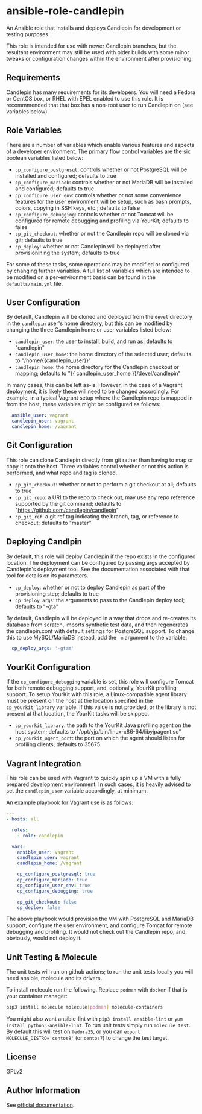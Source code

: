 ansible-role-candlepin
=========

An Ansible role that installs and deploys Candlepin for development or testing purposes.

This role is intended for use with newer Candlepin branches, but the resultant environment may still be used
with older builds with some minor tweaks or configuration changes within the environment after provisioning.

Requirements
------------

Candlepin has many requirements for its developers. You will need a Fedora or CentOS box, or RHEL with EPEL
enabled to use this role. It is recommmended that that box has a non-root user to run Candlepin on (see
variables below).


Role Variables
--------------

There are a number of variables which enable various features and aspects of a developer environment. The
primary flow control variables are the six boolean variables listed below:

- `cp_configure_postgresql`: controls whether or not PostgreSQL will be installed and configured; defaults to
  true
- `cp_configure_mariadb`: controls whether or not MariaDB will be installed and configured; defaults to true
- `cp_configure_user_env`: controls whether or not some convenience features for the user environment will
  be setup, such as bash prompts, colors, copying in SSH keys, etc.; defaults to false
- `cp_configure_debugging`: controls whether or not Tomcat will be configured for remote debugging and
  profiling via YourKit; defaults to false
- `cp_git_checkout`: whether or not the Candlepin repo will be cloned via git; defaults to true
- `cp_deploy`: whether or not Candlepin will be deployed after provisionining the system; defaults to true

For some of these tasks, some operations may be modified or configured by changing further variables. A full
list of variables which are intended to be modified on a per-environment basis can be found in the
`defaults/main.yml` file.

User Configuration
------------------

By default, Candlepin will be cloned and deployed from the `devel` directory in the `candlepin` user's home
directory, but this can be modified by changing the three Candlepin home or user variables listed below:

- `candlepin_user`: the user to install, build, and run as; defaults to "candlepin"
- `candlepin_user_home`: the home directory of the selected user; defaults to "/home/{{candlepin_user}}"
- `candlepin_home`: the home directory for the Candlepin checkout or mapping; defaults to
  "{{ candlepin_user_home }}/devel/candlepin"

In many cases, this can be left as-is. However, in the case of a Vagrant deployment, it is likely these will
need to be changed accordingly. For example, in a typical Vagrant setup where the Candlepin repo is mapped in
from the host, these variables might be configured as follows:

```yaml
  ansible_user: vagrant
  candlepin_user: vagrant
  candlepin_home: /vagrant
```

Git Configuration
-----------------

This role can clone Candlepin directly from git rather than having to map or copy it onto the host. Three
variables control whether or not this action is performed, and what repo and tag is cloned.

- `cp_git_checkout`: whether or not to perform a git checkout at all; defaults to true
- `cp_git_repo`: a URI to the repo to check out, may use any repo reference supported by the git command;
  defaults to "https://github.com/candlepin/candlepin"
- `cp_git_ref`: a git ref tag indicating the branch, tag, or reference to checkout; defaults to "master"

Deploying Candlpin
------------------

By default, this role will deploy Candlepin if the repo exists in the configured location. The deployment
can be configured by passing args accepted by Candlepin's deployment tool. See the documentation associated
with that tool for details on its parameters.

- `cp_deploy`: whether or not to deploy Candlepin as part of the provisioning step; defaults to true
- `cp_deploy_args`: the arguments to pass to the Candlepin deploy tool; defaults to "-gta"

By default, Candlepin will be deployed in a way that drops and re-creates its database from scratch, imports
synthetic test data, and then regenerates the candlepin.conf with default settings for PostgreSQL support.
To change this to use MySQL/MariaDB instead, add the `-m` argument to the variable:

```yaml
  cp_deploy_args: '-gtam'
```

YourKit Configuration
---------------------

If the `cp_configure_debugging` variable is set, this role will configure Tomcat for both remote debugging
support, and, optionally, YourKit profiling support. To setup YourKit with this role, a Linux-compatible
agent library must be present on the host at the location specified in the `cp_yourkit_library` variable. If
this value is not provided, or the library is not present at that location, the YourKit tasks will be skipped.

- `cp_yourkit_library`: the path to the YourKit Java profiling agent on the host system; defaults to
  "/opt/yjp/bin/linux-x86-64/libyjpagent.so"
- `cp_yourkit_agent_port`: the port on which the agent should listen for profiling clients; defaults to 35675

Vagrant Integration
-------------------

This role can be used with Vagrant to quickly spin up a VM with a fully prepared development environment. In
such cases, it is heavily advised to set the `candlepin_user` variable accordingly, at minimum.

An example playbook for Vagrant use is as follows:

```yaml
---
- hosts: all

  roles:
    - role: candlepin

  vars:
    ansible_user: vagrant
    candlepin_user: vagrant
    candlepin_home: /vagrant

    cp_configure_postgresql: true
    cp_configure_mariadb: true
    cp_configure_user_env: true
    cp_configure_debugging: true

    cp_git_checkout: false
    cp_deploy: false
```

The above playbook would provision the VM with PostgreSQL and MariaDB support, configure the user environment,
and configure Tomcat for remote debugging and profiling. It would not check out the Candlepin repo, and,
obviously, would not deploy it.

Unit Testing & Molecule
-----------------------

The unit tests will run on github actions; to run the unit tests locally you will need ansible, molecule and its drivers.

To install molecule run the following.
Replace `podman` with `docker` if that is your container manager:

```sh
pip3 install molecule molecule[podman] molecule-containers
```

You might also want ansible-lint with `pip3 install ansible-lint` or `yum install python3-ansible-lint`.
To run unit tests simply run `molecule test`.  By default this will test on `fedora35`, or you can
`export MOLECULE_DISTRO='centos8'` (or `centos7`) to change the test target.

License
-------

GPLv2

Author Information
------------------

See [official documentation](http://www.candlepinproject.org).
